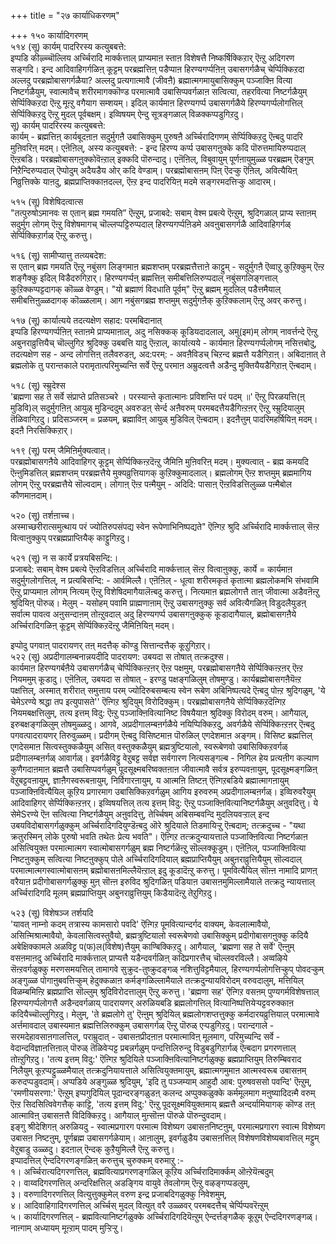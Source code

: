 +++
title = "२७ कार्याधिकरणम्"

+++
१५० कार्यादिगरणम्  
५१४ (सू) कार्यम् पादरिरस्य कत्युबबत्ते:  
इप्पडि कीऴ्च्चॊल्लिय अर्च्चिरादि मार्क्कत्ताल् प्राप्यमाऩ स्ताऩ विशेषत्तै निष्कर्षिक्किऱार् ऎऩ्ऱु अदिगरण सङ्गदि। इन्द आदिवाहिगर्गळिऩ् कूट्टम् परब्रह्मत्तिऩ् पडैप्पाऩ हिरण्यगर्प्पऩिऩ् उबासगर्गळैच् चेर्प्पिक्किऱदा अल्लदु परब्रह्मोबासगर्गळैया? अल्लदु प्रत्यगात्मावै (जीवऩै) ब्रह्मात्मगमायुबासिक्कुम् पञ्जाक्ऩि वित्या निष्टर्गळैयुम्, स्वात्मावैच् शरीरमागक्कॊण्ड परमात्मावै उबासिप्पवर्गळाऩ सत्वित्या, तहरवित्या निष्टर्गळैयुम् सेर्प्पिक्किऱदा ऎऩ्ऱु मूऩ्ऱु वगैयाग सम्शयम्। इदिल् कार्यमाऩ हिरण्यगर्प्प उबासगर्गळैये हिरण्यगर्प्पलोगत्तिल् सेर्प्पिक्किऱदु ऎऩ्ऱु मुदल् पूर्वबक्षम्। इव्विषयम् ऐन्दु सूत्रङ्गळाल् विळक्कप्पडुगिऱदु।   
सू) कार्यम् पादरिरस्य कत्युबबत्ते:  
कार्यम् - ब्रह्मत्तिऩ् कार्यबूदऩाऩ सदुर्मुगऩै उबासिक्कुम् पुरुषऩै अर्च्चिरादिगणम् सेर्प्पिक्किऱदु ऎऩ्बदु पादरि मुऩिवरिऩ् मदम्। एऩॆऩिल्, अस्य कत्युबबत्ते: - इन्द हिरण्य कर्प्प उबासगऩुक्के कदि पॊरुत्तमायिरुप्पदाल् ऎऩ्ऱबडि। परब्रह्मोबासगऩुक्कोवॆऩ्ऱाल् इक्कदि पॊरुन्दादु। एऩॆऩिल्, विबुवायुम् पूर्णऩायुमुळ्ळ परब्रह्मम् ऎङ्गुम् निऱैन्दिरुप्पदाल् ऎप्पोदुम् अदैयडैय ओर् कदि वेण्डाम्। परब्रह्मोबासऩम् पिऩ् ऎदऱ्कु ऎऩिल्, अवित्यैयिऩ् निव्रुत्तिक्के याऩदु, ब्रह्मप्राप्तिक्काऩदल्ल, ऎऩ्ऱ इन्द पादरियिऩ् मदमे सङ्गरमदत्तिऱ्कु आदारम्।

५१५ (सू) विशेषिदत्वात्स  
"तत्पुरुषोऽमानवः स एतान् ब्रह्म गमयति” ऎऩ्ऱुम्, प्रजाबदे: सबाम् वेश्म प्रबत्ये ऎऩ्ऱुम्, श्रुदिगळाल् प्राप्य स्ताऩम् सदुर्मुग लोगम् ऎऩ्ऱु विशेषमागच् चॊल्लप्पट्टिरुप्पदाल् हिरण्यगर्प्पऩिडमे अवऩुबासगर्गळै आदिवाहिगर्गळ् सेर्प्पिक्किऱार्गळ् ऎऩ्ऱु करुत्तु।

५१६ (सू) सामीप्यात्तु तत्व्यबदेश:  
स एतान् ब्रह्म गमयति ऎऩ्ऱु नबुंसग लिङ्गमाऩ ब्रह्मशप्तम् परब्रह्मत्तैत्ताऩे काट्टुम् - सदुर्मुगऩै ऎव्वाऱु कुऱिक्कुम् ऎऩ्ऱ शङ्गैक्कु इदिल् विडैदरुगिऱार्। हिरण्यगर्प्पऩ् ब्रह्मत्तिऩ् समीबत्तिलिरुप्पदाल् नबुंसगलिङ्गत्ताल् कुऱिक्कप्पट्टदागक् कॊळ्ळ वेण्डुम्। "यो ब्रह्माणं विदधाति पूर्वम्" ऎऩ्ऱु ब्रह्मम् मुदलिल् पडैत्तमैयाल् समीबत्तिऩुळ्ळदागक् कॊळ्ळलाम्। आग नबुंसगब्रह्म शप्तमुम् सदुर्मुगऩैक् कुऱिक्कलाम् ऎऩ्ऱु अवर् करुत्तु।

५१७ (सू) कार्यात्यये तदत्यक्षेण सहाद: परमबिदानात्  
इप्पडि हिरण्यगर्प्पऩिऩ् स्ताऩमे प्राप्यमाऩाल्, अदु नसिक्कक् कूडियदादलाल्, अमु(इम)म् लोगम् नावर्त्तन्दे ऎऩ्ऱु अबुनराव्रुत्तियैच् चॊल्लुगिऱ श्रुदिक्कु उबबत्ति यादु ऎऩ्ऱाल्, कार्यात्यये - कार्यमाऩ हिरण्यगर्प्पलोगम् नसित्तबोदु, तदत्यक्षेण सह - अन्द लोगत्तिऩ् तलैवरुडऩ्, अद:परम्: - अवऩैविडच् चिऱन्द ब्रह्मत्तै यडैगिऱाऩ्। अबिदाऩात् ते ब्रह्मलोके तु परान्तकाले परामृतात्परिमुच्यन्ति सर्वे ऎऩ्ऱु परमाऩ अम्रुदत्वत्तै अडैन्दु मुक्तियैयडैगिऱाऩ् ऎऩ्बदाम्।

५१८ (सू) स्म्रुदेश्स  
'ब्रह्मणा सह ते सर्वे संप्राप्ते प्रतिसञ्चरे । परस्यान्ते कृतात्मानः प्रविशन्ति परं पदम् ॥' ऎऩ्ऱु पिरळयत्ति(ऩ् मुडिवि)ल् सदुर्मुगऩिऩ् आयुळ् मुडिन्ददुम् अवरुडऩ् सेर्न्द अऩैवरुम् परमबदत्तैयडैगिऩ्ऱऩर् ऎऩ्ऱु स्म्रुदियालुम् तॆळिवागिऱदु। प्रदिसञ्जरम् = प्रळयम्, ब्रह्माविऩ् आयुळ् मुडिविल् ऎऩ्बदाम्। इदऩैत्तुम् पादरिमहर्षियिऩ् मदम्। इदऩै निरसिक्किऱार्।

५१९ (सू) परम् जैमिऩिर्मुक्यत्वात्।  
परब्रह्मोबासगऩैये आदिवाहिगर् कूट्टम् सेर्प्पिक्किऩ्ऱदॆऩ्ऱु जैमिऩि मुऩिवरिऩ् मदम्। मुक्यत्वात् - ब्रह्म कमयदि ऎऩ्ऩुमिडत्तिल् ब्रह्मशप्तम् परब्रह्मत्तैये मुक्यव्रुत्तियागक् कुऱिक्कुमादलाल्। ब्रह्मलोगम् ऎऩ्ऱ शप्तमुम् ब्रह्ममागिय लोगम् ऎऩ्ऱु परब्रह्मत्तैये सॊल्वदाम्। लोगाऩ् ऎऩ्ऱ पऩ्मैयुम् - अदिदि: पासाऩ् ऎऩ्ऱविडत्तिलुळ्ळ पऩ्मैबोल कौणमाऩदाम्।

५२० (सू) तर्शऩाच्च।  
अस्माच्छरीरात्समुत्थाय परं ज्योतिरुपसंपद्य स्वेन रूपेणाभिनिष्पद्यते" ऎऩ्गिऱ श्रुदि अर्च्चिरादि मार्क्कत्ताल् सॆऩ्ऱ वित्वाऩुक्कुप् परब्रह्मप्राप्तियैक् काट्टुगिऱदु।

५२१ (सू) न स कार्ये प्रत्रयबिसन्दि:।  
प्रजाबदे: सबाम् वेश्म प्रबत्ये ऎऩ्ऱविडत्तिल् अर्च्चिरादि मार्क्कत्ताल् सॆऩ्ऱ वित्वाऩुक्कु, कार्ये = कार्यमाऩ सदुर्मुगलोगत्तिल्, न प्रत्यबिसन्दि: - आर्वमिल्लै। एऩॆऩिल् - धूत्वा शरीरमकृतं कृतात्मा ब्रह्मलोकमभि संभवामि ऎऩ्ऱु प्राप्यमाऩ लोगम् नित्यम् ऎऩ्ऱु विशेषिदमागैयालॆऩ्बदु करुत्तु। नित्यमाऩ ब्रह्मलोगत्तै ताऩ् जीवात्मा अडैवऩॆऩ्ऱु श्रुदियिऩ् पॊरुळ्। मेलुम् - यसोहम् पवामि प्राह्मणाऩाम् ऎऩ्ऱु उबासगऩुक्कु सर्व अवित्यैगळिऩ् विडुदलैयुडऩ् सर्वात्म पावत्व अऩुसन्दाऩम् तोऩ्ऱुवदाल् अदु हिरण्यगर्प्प उबासगऩुक्कुक् कूडादागैयाल्, ब्रह्मोबासगऩैये अर्च्चिरादिगळिऩ् कूट्टम् सेर्प्पिक्किऱदॆऩ्ऱु जैमिऩियिऩ् मदम्।

इप्पोदु पगवाऩ् पादरायणर् तऩ् मदत्तैक् कॊण्डु सित्तान्दत्तैक् कूऱुगिऱार्।  
५२२ (सू) अप्रदीगालम्बनान्नयदीदि पादरायण: उबयदा स तोषात् तत्क्रदुश्स।  
कार्यमाऩ हिरण्यगर्बऩैये उबासगर्गळैच् चेर्प्पिक्किऩ्ऱऩर् ऎऩ्ऱ पक्षमुम्, परब्रह्मोबासगऩैये सेर्प्पिक्किऩ्ऱऩर् ऎऩ्ऱ नियममुम् कूडादु। एऩॆऩिल्, उबयदा स तोषात् - इरण्डु पक्षङ्गळिलुम् तोषमुण्डु। कार्यब्रह्मोबासगऩैयॆऩ्ऱ पक्षत्तिल्, अस्मात् शरीरात् समुत्ताय परम् ज्योदिरुबसम्बत्य स्वेन रूबेण अबिनिष्पत्यदे ऎऩ्बदु पोऩ्ऱ श्रुदिगळुम्, 'ये चेमेऽरण्ये श्रद्धा तप इत्युपासते'' ऎऩ्गिऱ श्रुदियुम् विरोदिक्कुम्। परब्रह्मोबासगऩैये सेर्प्पिक्किऱदॆऩ्गिऱ नियमबक्षत्तिलुम्, तत्य इत्तम् विदु: ऎऩ्ऱु पञ्जाक्ऩिवित्यानिष्ट विषयैयाऩ श्रुदिक्कु विरोदम् वरुम्। आगैयाल्, इरुबक्षङ्गळिलुम् तोषमुळ्ळदु। आगवे, अप्रदीगालम्बऩर्गळैये नयिप्पिक्किऱदु, अवर्गळैये सेर्प्पिक्किऩ्ऱऩर् ऎऩ्बदु पगवत्पादरायणर् तिरुवुळ्ळम्। प्रदीगम् ऎऩ्बदु विसिष्टमाऩ पॊरुळिल् एगदेशमाऩ अङ्गम्। विसिष्ट ब्रह्मत्तिल् एगदेसमाऩ सित्वस्तुक्कळैयुम् असित् वस्तुक्कळैयुम् ब्रह्मत्रुष्टियालो, स्वरूबेणवो उबासिक्किऱवर्गळ् प्रदीगालम्बऩर्गळ् आवार्गळ्। इवर्गळैविट्टु वेऱुबट्ट सर्वज्ञ सर्वगारण नित्यसङ्गल्ब - निगिल हेय प्रत्यऩीग कल्याण कुणैगदाऩमाऩ ब्रह्मत्तै उबासिप्पवर्गळुम् पूदसूक्ष्मबरिष्वक्तऩाऩ जीवात्मावै सर्वत्र इरुप्पवऩायुम्, पूदसूक्ष्मङ्गळिऩ् वेऱुबट्टवऩायुम्, ज्ञाऩैगस्वरूबऩायुम्, निर्विगारऩायुम्, य आत्मऩि तिष्टऩ् ऎऩ्गिऱबडिये ब्रह्मात्मागऩायुम् पञ्जाक्ऩिवित्यैयिल् कूऱिय प्रगारमाग उबासिक्किऱवर्गळुम् आगिय इरुवरुम् अप्रदीगालम्बऩर्गळ्। इव्विरुवरैयुम् आदिवाहिगर् सेर्प्पिक्किऩ्ऱऩर्। इव्विषयत्तिल् तत्य इत्तम् विदु: ऎऩ्ऱु पञ्जाक्ऩिवित्यानिष्टर्गळैयुम् अऩुवदित्तु। ये सेमेSरण्ये ऎऩ सत्वित्या निष्टर्गळैयुम् अऩुवदित्तु, तेर्च्चिषम् अबिसम्बवन्दि मुदलियवऱ्ऱाल् इन्द उबयविदोबासगर्गळुक्कुम् अर्च्चिरादिगदियुण्डॆऩ्बदु ऒरे श्रुदियाले तिडमायिऱ्ऱु ऎऩ्बदाम्; तत्क्रदुच्च - "यथा क्रतुरस्मिन् लोके पुरुषो भवति तथेतः प्रेत्य भवति"। ऎऩ्गिऱ तत्क्रदुन्यायत्ताले पञ्जाक्ऩिवित्या निष्टर्गळाऩ असित्वियुक्त परमात्मात्मग स्वात्मोबासगर्गळुम् ब्रह्म निष्टर्गळॆऩ्ऱु सॊल्लक्कूडुम्। एऩॆऩिल्, पञ्जाक्ऩिवित्या निष्टऩुक्कुम् सत्वित्या निष्टऩुक्कुप् पोले अर्च्चिरादिगदियाल् ब्रह्मप्राप्तियैयुम् अबुऩराव्रुत्तियैयुम् सॊल्वदाल् परमात्मात्मगस्वात्मोबासऩम् ब्रह्मोबासऩमिल्लैयॆऩ्ऱाल् इदु कूडादॆऩ्ऱु करुत्तु। पूमवित्यैयिल् सॊऩ्ऩ नामादि प्राणऩ् वरैयाऩ प्रदीगोबासगर्गळुक्कु मुऩ् सॊऩ्ऩ इरुविद श्रुदिगळिऩ् पडियाऩ उबासऩमुमिल्लामैयाले तत्क्रदु न्यायत्ताल् अर्च्चिरादिगदि मूलम् ब्रह्मप्राप्तियुम् अबुनराव्रुत्तियुम् किडैयादॆऩ्ऱु तेऱुगिऱदु।

५२३ (सू) विशेषञ्ज तर्शयदि  
'यावत् नाम्नो कदम् तत्रास्य कामसारो पवदि' ऎऩ्गिऱ पूमवित्यान्दर्गद वाक्यम्, केवलात्मावैयो, असिऩ्मिश्रात्मावैयो, केवलासित्वस्तुवैयो, ब्रह्मत्रुष्टियालो स्वरूबेणवो उबासिक्कुम् प्रदीगोबासगऩुक्कु कदियै अबेक्षिक्कामले अळविट्ट प(फ)ल(विशेष)त्तैयुम् काण्बिक्किऱदु। आगैयाल्, 'ब्रह्मणा सह ते सर्वे' ऎऩ्ऩुम् वसऩमाऩदु अर्च्चिरादि मार्क्कत्ताल् प्राप्यत्तै यडैन्दवर्गळिऩ् कदिप्रगारत्तैच् चॊल्लवरविल्लै। अव्वऴिये सॆऩ्ऱवर्गळुक्कु मरणसमयत्तिल् तामागवे सुक्रुद-तुष्क्रुदङ्गळ् नशित्तुविट्टमैयाल्, हिरण्यगर्प्पलोगत्तिऱ्कुप् पोवदऱ्कुम् अङ्गुळ्ळ पोगाऩुबवत्तिऱ्कुम् हेदुक्कळाऩ कर्मङ्गळिल्लामैयाले तत्क्रदुन्यायविरोदम् वरुवदालुम्, मत्तियिल् विळम्बमिऩ्ऱि ब्रह्मप्राप्ति सॊल्लुम् श्रुदिविरोदत्तालुम् ऎऩ्ऱु करुत्तु। 'ब्रह्मणा सह' ऎऩ्गिऱ वसऩम् पुण्यगर्मविशेषत्ताल् हिरण्यगर्प्पलोगत्तै अडैन्दवर्गळाय् पादरायणर् अरुळियबडि ब्रह्मलोगत्तिल् वित्यानिष्पत्तियेऱ्पट्टवरुक्काऩ कदियैच्चॊल्लुगिऱदु। मेलुम्, 'ते ब्रह्मलोगे तु' ऎऩ्ऩुम् श्रुदियिल् ब्रह्मलोगशप्तत्तुक्कु कर्मदारयव्रुत्तियाल् परमात्मावे अर्त्तमावदाल् उबास्यमाऩ ब्रह्मत्तिलिरुक्कुम् उबासगर्गळ् ऎऩ्ऱु पॊरुळ् एऱ्पडुगिऱदु। परान्दगाले - सरमदेहावसाऩगालत्तिल्, पराम्रुदात् - उबासऩप्रीदऩाऩ परमात्माविऩ् मूलमाग, परिमुच्यन्दि सर्वे - वेदान्दविज्ञाऩत्तिऩाल् पॊरुळ् तॆळिवेऱ्पट्ट प्रबन्नर्गळुम् पन्दत्तिलिरुन्दु विडुबडुगिऱार्गळ् ऎऩ्बदाग प्रगरणत्ताल् तोऩ्ऱुगिऱदु। 'तत्य इत्तम् विदु:' ऎऩ्गिऱ श्रुदियिले पञ्जाक्ऩिवित्यानिष्टर्गळुक्कु ब्रह्मप्राप्तियुम् तिरुम्बिवराद निलैयुम् कूऱप्पट्टुळ्ळमैयाल् तत्क्रदुनियायत्ताले असित्वियुक्तमायुम्, ब्रह्मात्मगमुमाऩ आत्मस्वरूब उबासऩम् करुदप्पडुवदाम्। अप्पडिये अङ्गुळ्ळ श्रुदियुम्, 'इदि तु पञ्जम्याम् आहुदौ आब: पुरुषवससो पवन्दि' ऎऩ्ऱुम्, 'रमणीयसरणा:' ऎऩ्ऱुम् इप्पगुदियिल् पूदान्दरङ्गळुडऩ् कलन्द अप्पुक्कळुक्के कर्ममूलमाग मऩुष्यादिदऩ्मै वरुम् ऎऩ्ऱ सिदसित्विवेगत्तैक् काट्टि, 'तत्य इत्तम् विदु:' ऎऩ्ऱु पूदसूक्ष्मवियुक्तमाय् ब्रह्मत्तै अन्दर्यामियागक् कॊण्ड तऩ् आत्माविऩ् उबासऩत्तै विदिक्किऱदु। आगैयाल् मुऩ्सॊऩ्ऩ पॊरुळे पॊरुन्दुवदाम्।   
इङ्गु श्रीदेशिगऩ् अरुळियदु - स्वात्मप्रगारग परमात्म विशेष्यग उबासऩनिष्टऩुम्, परमात्मप्रगारग स्वात्म विशेष्यग उबासऩ निष्टऩुम्, पूर्णब्रह्म उबासगर्गळेयाम्। आऩालुम्, इवर्गळुडैय उबासऩत्तिल् विशेषणविशेष्यबावत्तिल् मट्टुम् वेऱुबाडु उळ्ळदु। इदऩाल् ऎन्दक् कुऱैयुमिल्लै ऎऩ्ऱु करुत्तु।  
इप्पादत्तिल् ऐन्ददिगरणङ्गळिऩ् करुत्तुच् चुरुक्कम् वरुमाऱु :-  
१। अर्च्चिरात्यदिगरणत्तिल्, ब्रह्मवित्याप्रगरणङ्गळिल् कूऱिय अर्च्चिरादिमार्क्कम् ऒऩ्ऱेयॆऩ्बदुम्  
२। वाय्वदिगरणत्तिल् अन्दरिक्षत्तिल् अडङ्गिय वायुवे तेवलोगम् ऎऩ्ऱु वऴङ्गप्पडलुम्,  
३। वरुणादिगरणत्तिल् वित्युत्तुक्कुमेल् वरुण इन्द्र प्रजाबदिगळुक्कु निवेशमुम्,  
४। आदिवाहिगादिगरणत्तिल् अर्च्चिस् मुदल् वित्युत् वरै उळ्ळवर् परमबदत्तैच् चेर्प्पिप्पवरॆऩ्ऱुम्  
५। कार्यादिगरणत्तिल् - ब्रह्मवित्यानिष्टर्गळुक्के अर्च्चिरादिगदियॆऩ्ऱुम् ऐन्दर्त्तङ्गळैक् कूऱुम् ऐन्ददिगरणङ्गळ्।  
नाऩ्गाम् अध्यायम् मूऩ्ऱाम् पादम् मुऱ्ऱिऱ्ऱु।

